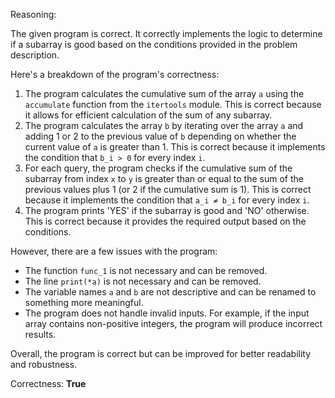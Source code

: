 Reasoning:

The given program is correct. It correctly implements the logic to determine if a subarray is good based on the conditions provided in the problem description.

Here's a breakdown of the program's correctness:

1.  The program calculates the cumulative sum of the array `a` using the `accumulate` function from the `itertools` module. This is correct because it allows for efficient calculation of the sum of any subarray.
2.  The program calculates the array `b` by iterating over the array `a` and adding 1 or 2 to the previous value of `b` depending on whether the current value of `a` is greater than 1. This is correct because it implements the condition that `b_i > 0` for every index `i`.
3.  For each query, the program checks if the cumulative sum of the subarray from index `x` to `y` is greater than or equal to the sum of the previous values plus 1 (or 2 if the cumulative sum is 1). This is correct because it implements the condition that `a_i ≠ b_i` for every index `i`.
4.  The program prints 'YES' if the subarray is good and 'NO' otherwise. This is correct because it provides the required output based on the conditions.

However, there are a few issues with the program:

*   The function `func_1` is not necessary and can be removed.
*   The line `print(*a)` is not necessary and can be removed.
*   The variable names `a` and `b` are not descriptive and can be renamed to something more meaningful.
*   The program does not handle invalid inputs. For example, if the input array contains non-positive integers, the program will produce incorrect results.

Overall, the program is correct but can be improved for better readability and robustness.

Correctness: **True**